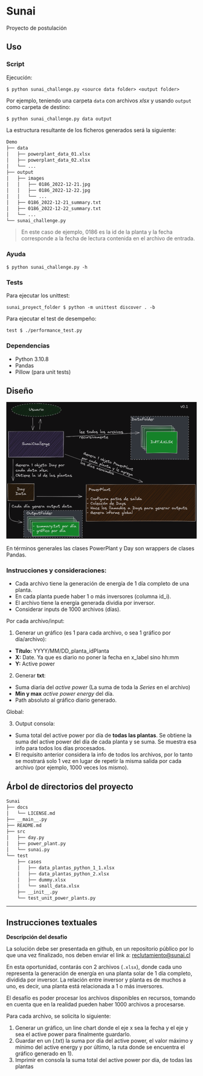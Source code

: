 # Sunai

Proyecto de postulación

## Uso

### Script

Ejecución:

```command
$ python sunai_challenge.py <source data folder> <output folder>
```
Por ejemplo, teniendo una carpeta `data` con archivos _xlsx_ y usando `output`
como carpeta de destino:

```command
$ python sunai_challenge.py data output
```

La estructura resultante de los ficheros generados será la siguiente:

```command
Demo
├── data
│   ├── powerplant_data_01.xlsx
│   ├── powerplant_data_02.xlsx
│   └── ...
├── output
│   ├── images
│   │   ├── 0186_2022-12-21.jpg
│   │   ├── 0186_2022-12-22.jpg
│   │   └── ...
│   ├── 0186_2022-12-21_summary.txt
│   ├── 0186_2022-12-22_summary.txt
│   └── ...
└── sunai_challenge.py
```
> En este caso de ejemplo, 0186 es la id de la planta y la fecha corresponde
> a la fecha de lectura contenida en el archivo de entrada.

### Ayuda

```command
$ python sunai_challenge.py -h
```

### Tests

Para ejecutar los unittest:

```command
sunai_proyect_folder $ python -m unittest discover . -b
```

Para ejecutar el test de desempeño:

```command
test $ ./performance_test.py
```

### Dependencias

- Python 3.10.8
- Pandas
- Pillow (para unit tests)

## Diseño

![Diseño básico](/docs/basic_design.png)

En términos generales las clases PowerPlant y Day son wrappers de clases Pandas.

### Instrucciones y consideraciones:

- Cada archivo tiene la generación de energía de 1 día completo de una planta.
- En cada planta puede haber 1 o más inversores (columna id_i).
- El archivo tiene la energía generada dividia por inversor.
- Considerar inputs de 1000 archivos (días).

Por cada archivo/input:

1. Generar un gráfico (es 1 para cada archivo, o sea 1 gráfico por día/archivo):
  - **Título:** YYYY/MM/DD\_planta\_idPlanta
  - **X:** Date. Ya que es diario no poner la fecha en x_label sino hh:mm
  - **Y:** Active power
2. Generar **txt**: 
  - Suma diaria del _active power_ (La suma de toda la _Series_ en el archivo)
  - **Min y max** _active power energy_ del día.
  - Path absoluto al gráfico diario generado.

Global:

3. Output consola:
  - Suma total del active power por día de **todas las plantas**. Se obtiene la
    suma del active power del día de cada planta y se suma. Se muestra esa info
    para todos los días procesados.
  - El requisito anterior considera la info de todos los archivos, por lo tanto
    se mostrará solo 1 vez en lugar de repetir la misma salida por cada archivo
    (por ejemplo, 1000 veces los mismo).


## Árbol de directorios del proyecto

```command
Sunai
├── docs
│   └── LICENSE.md
├── __main__.py
├── README.md
├── src
│   ├── day.py
│   ├── power_plant.py
│   └── sunai.py
└── test
    ├── cases
    │   ├── data_plantas_python_1_1.xlsx
    │   ├── data_plantas_python_2.xlsx
    │   ├── dummy.xlsx
    │   └── small_data.xlsx
    ├── __init__.py
    └── test_unit_power_plants.py
```

-------------------------------------------------------------------------------


## Instrucciones textuales

**Descripción del desafío**

La solución debe ser presentada en github, en un repositorio público por lo que
una vez finalizado, nos deben enviar el link a: reclutamiento@sunai.cl

En esta oportunidad, contarás con 2 archivos (`.xlsx`), donde cada uno
representa la generación de energía en una planta solar de 1 día completo,
dividida por inversor. La relación entre inversor y planta es de muchos a uno,
es decir, una planta está relacionada a 1 o más inversores.

El desafío es poder procesar los archivos disponibles en recursos, tomando en
cuenta que en la realidad pueden haber 1000 archivos a procesarse.

Para cada archivo, se solicita lo siguiente:

1. Generar un gráfico, un line chart donde el eje x sea la fecha y el eje y sea
   el active power para finalmente guardarlo.
2. Guardar en un (.txt) la suma por día del active power, el valor máximo y
   mínimo del active energy y por último, la ruta donde se encuentra el gráfico
   generado en 1).
3. Imprimir en consola la suma total del active power por día, de todas las
   plantas


